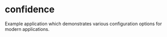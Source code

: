 # confidence

Example application which demonstrates various configuration options for modern applications.
